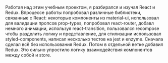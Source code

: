   Работая над этим учебным проектом, я разбирался и изучал React и Redux. Впроцессе работы попробовал различные библиотеки, связанные с React: некоторые компоненты из material-ui, использовал для валидации пропсов prop-types, попробовал react-router, добавл немного анимации, используя react-transition, пользовался recompose чтобы разделить логику и представление, для стилизации использовал styled-components, написал несколько тестов на jest и enzyme. 
  Сначала сделал всё без использования Redux. Потом в отдельной ветке добавил Redux. Это сильно упростило логику взаимодействия компонентов между собой и store. 
